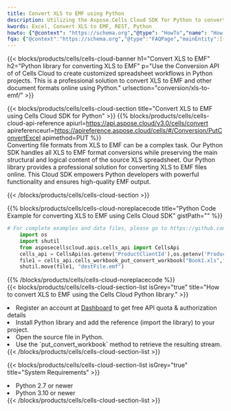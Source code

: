 ```yaml
---
title: Convert XLS to EMF using Python 
description: Utilizing the Aspose.Cells Cloud SDK for Python to convert a XLS format file to a EMF format file. 
kwords: Excel, Convert XLS to EMF, REST, Python
howto: {"@context": "https://schema.org","@type": "HowTo","name": "How to convert XLS to EMF using the Cells Cloud Python library.","description": "How to convert XLS to EMF using the Cells Cloud Python library.","image": {"@type": "ImageObject"},"url": "/python/conversion/xls-to-emf/","step": [{ "@type": "HowToStep","name": "How to convert XLS to EMF using the Cells Cloud Python library. step 1", "image": {"@type": "ImageObject",},"url": "/python/conversion/xls-to-emf/","text": "Register an account at <a href='https://dashboard.aspose.cloud/'>Dashboard</a> to get free API quota & authorization details",},{ "@type": "HowToStep","name": "How to convert XLS to EMF using the Cells Cloud Python library. step 1", "image": {"@type": "ImageObject",},"url": "/python/conversion/xls-to-emf/","text": "Install Python library and add the reference (import the library) to your project.",},{ "@type": "HowToStep","name": "How to convert XLS to EMF using the Cells Cloud Python library. step 1", "image": {"@type": "ImageObject",},"url": "/python/conversion/xls-to-emf/","text": "Open the source file in Python.",},{ "@type": "HowToStep","name": "How to convert XLS to EMF using the Cells Cloud Python library. step 1", "image": {"@type": "ImageObject",},"url": "/python/conversion/xls-to-emf/","text": "Use the `put_convert_workbook` method to retrieve the resulting stream.",}, ],"supply": {"@type": "HowToSupply","name": "document"},"tool": [{"@type": "HowToTool","name": "PyCharm, Visual Studio Code, Sublime, Eclipse"},{"@type": "HowToTool","name": "Aspose Cells"}],"totalTime": "PT6M"}
fqa: {"@context":"https://schema.org","@type":"FAQPage","mainEntity":[{"@type":"Question","name":"Why convert file formats in C# using REST API?","acceptedAnswer":{"@type":"Answer","text":"Documents are encoded in many ways, and some files may be incompatible with the software you use. To open and read such files, just convert them to appropriate file formats.<br/><ol><li>Install .NET SDK and add the reference (import the library) to your project.</li><li>Open the source file in C# using REST API.</li><li>Call the PutConvertWorkbookRequest() method, passing an output filename with required extension.</li><li>Get the result of conversion as a separate file.</li></ol>"}},{"@type":"Question","name":"What file formats can I convert with your C# library?","acceptedAnswer":{"@type":"Answer","text":"We support a variety of file formats for conversion using .NET library, including XLSX, Excel, xls , PDF, CSV, HTML, Markdown, XML, PNG, JPG, TIFF, Json, TXT and many more."}},{"@type":"Question","name":"What is the maximum allowed file size for conversion using this .NET library?","acceptedAnswer":{"@type":"Answer","text":"There are no file size limits for format conversions using .NET library."}}]}
---
```



{{< blocks/products/cells/cells-cloud-banner h1="Convert XLS to EMF" h2="Python library for converting XLS to EMF" p="Use the Conversion API of of Cells Cloud to create customized spreadsheet workflows in Python projects. This is a professional solution to convert XLS to EMF and other document formats online using Python." urlsection="conversion/xls-to-emf/" >}}

{{< blocks/products/cells/cells-cloud-section  title="Convert XLS to EMF using Cells Cloud SDK for Python" >}}
{{% blocks/products/cells/cells-cloud-api-reference  apiurl=https://api.aspose.cloud/v3.0/cells/convert  apireferenceurl=https://apireference.aspose.cloud/cells/#/Conversion/PutConvertExcel  apimethod=PUT %}}
<br/>
Converting file formats from XLS to EMF can be a complex task. Our Python SDK handles all XLS to EMF format conversions while preserving the main structural and logical content of the source XLS spreadsheet. Our Python library provides a professional solution for converting XLS to EMF files online. This Cloud SDK empowers Python developers with powerful functionality and ensures high-quality EMF output.

{{< /blocks/products/cells/cells-cloud-section >}}

{{% blocks/products/cells/cells-cloud-noreplacecode title="Python Code Example for converting XLS to EMF using Cells Cloud SDK" gistPath="" %}}
 
```python
# For complete examples and data files, please go to https://github.com/aspose-cells-cloud/aspose-cells-cloud-python/
    import os
    import shutil
    from asposecellscloud.apis.cells_api import CellsApi
    cells_api = CellsApi(os.getenv('ProductClientId'),os.getenv('ProductClientSecret'))
    file1 = cells_api.cells_workbook_put_convert_workbook("Book1.xls",format="emf")
    shutil.move(file1, "destFile.emf")     
```
 
{{% /blocks/products/cells/cells-cloud-noreplacecode  %}}
<br/>
{{< blocks/products/cells/cells-cloud-section-list isGrey="true"  title="How to convert XLS to EMF using the Cells Cloud Python library." >}}
<li>Register an account at <a href="https://dashboard.aspose.cloud/">Dashboard</a> to get free API quota & authorization details</li>
<li>Install Python library and add the reference (import the library) to your project.</li>
<li>Open the source file in Python.</li>
<li>Use the `put_convert_workbook` method to retrieve the resulting stream.</li>
{{< /blocks/products/cells/cells-cloud-section-list >}}

{{< blocks/products/cells/cells-cloud-section-list isGrey="true"  title="System Requirements" >}}
<li>Python 2.7 or newer</li>
<li>Python 3.10 or newer</li>
{{< /blocks/products/cells/cells-cloud-section-list >}}
